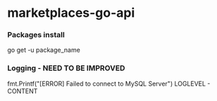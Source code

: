 # marketplaces-go-api

### Packages install
go get -u package_name

### Logging - NEED TO BE IMPROVED
fmt.Printf("[ERROR] Failed to connect to MySQL Server")
LOGLEVEL - CONTENT